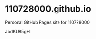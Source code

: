# 110728000.github.io
Personal GitHub Pages site for 110728000









































JbdKU85gH
